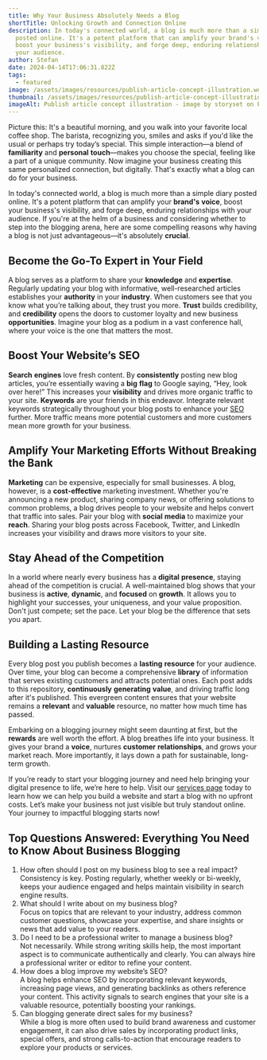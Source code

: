 ```yaml
---
title: Why Your Business Absolutely Needs a Blog
shortTitle: Unlocking Growth and Connection Online
description: In today's connected world, a blog is much more than a simple diary
  posted online. It's a potent platform that can amplify your brand's voice,
  boost your business's visibility, and forge deep, enduring relationships with
  your audience.
author: Stefan
date: 2024-04-14T17:06:31.822Z
tags:
  - featured
image: /assets/images/resources/publish-article-concept-illustration.webp
thumbnail: /assets/images/resources/publish-article-concept-illustration-thumbnail.webp
imageAlt: Publish article concept illustration - image by storyset on Freepik
---
```

Picture this: It's a beautiful morning, and you walk into your favorite local coffee shop. The barista, recognizing you, smiles and asks if you'd like the usual or perhaps try today’s special. This simple interaction—a blend of **familiarity** and **personal** **touch**—makes you choose the special, feeling like a part of a unique community. Now imagine your business creating this same personalized connection, but digitally. That's exactly what a blog can do for your business.

In today's connected world, a blog is much more than a simple diary posted online. It's a potent platform that can amplify your **brand's** **voice**, boost your business's visibility, and forge deep, enduring relationships with your audience. If you're at the helm of a business and considering whether to step into the blogging arena, here are some compelling reasons why having a blog is not just advantageous—it's absolutely **crucial**.

## Become the Go-To Expert in Your Field

A blog serves as a platform to share your **knowledge** and **expertise**. Regularly updating your blog with informative, well-researched articles establishes your **authority** in your **industry**. When customers see that you know what you’re talking about, they trust you more. **Trust** builds credibility, and **credibility** opens the doors to customer loyalty and new business **opportunities**. Imagine your blog as a podium in a vast conference hall, where your voice is the one that matters the most.

## Boost Your Website’s SEO

**Search** **engines** love fresh content. By **consistently** posting new blog articles, you’re essentially waving a **big** **flag** to Google saying, “Hey, look over here!” This increases your **visibility** and drives more organic traffic to your site. **Keywords** are your friends in this endeavor. Integrate relevant keywords strategically throughout your blog posts to enhance your [SEO](https://sxzar.com/resources/your-ticket-to-online-success/) further. More traffic means more potential customers and more customers mean more growth for your business.

## Amplify Your Marketing Efforts Without Breaking the Bank

**Marketing** can be expensive, especially for small businesses. A blog, however, is a **cost-effective** marketing investment. Whether you're announcing a new product, sharing company news, or offering solutions to common problems, a blog drives people to your website and helps convert that traffic into sales. Pair your blog with **social** **media** to maximize your **reach**. Sharing your blog posts across Facebook, Twitter, and LinkedIn increases your visibility and draws more visitors to your site.

## Stay Ahead of the Competition

In a world where nearly every business has a **digital** **presence**, staying ahead of the competition is crucial. A well-maintained blog shows that your business is **active**, **dynamic**, and **focused** on **growth**. It allows you to highlight your successes, your uniqueness, and your value proposition. Don't just compete; set the pace. Let your blog be the difference that sets you apart.

## Building a Lasting Resource

Every blog post you publish becomes a **lasting** **resource** for your audience. Over time, your blog can become a comprehensive **library** of information that serves existing customers and attracts potential ones. Each post adds to this repository, **continuously** **generating** **value**, and driving traffic long after it's published. This evergreen content ensures that your website remains a **relevant** and **valuable** resource, no matter how much time has passed.

Embarking on a blogging journey might seem daunting at first, but the **rewards** are well worth the effort. A blog breathes life into your business. It gives your brand a **voice**, nurtures **customer** **relationships**, and grows your market reach. More importantly, it lays down a path for sustainable, long-term growth.

If you’re ready to start your blogging journey and need help bringing your digital presence to life, we’re here to help. Visit our [services page](https://sxzar.com/services/) today to learn how we can help you build a website and start a blog with no upfront costs. Let’s make your business not just visible but truly standout online. Your journey to impactful blogging starts now!

## Top Questions Answered: Everything You Need to Know About Business Blogging



1. How often should I post on my business blog to see a real impact?<br/>Consistency is key. Posting regularly, whether weekly or bi-weekly, keeps your audience engaged and helps maintain visibility in search engine results.
2. What should I write about on my business blog?<br/>Focus on topics that are relevant to your industry, address common customer questions, showcase your expertise, and share insights or news that add value to your readers.
3. Do I need to be a professional writer to manage a business blog?<br/>Not necessarily. While strong writing skills help, the most important aspect is to communicate authentically and clearly. You can always hire a professional writer or editor to refine your content.
4. How does a blog improve my website’s SEO?<br/>A blog helps enhance SEO by incorporating relevant keywords, increasing page views, and generating backlinks as others reference your content. This activity signals to search engines that your site is a valuable resource, potentially boosting your rankings.
5. Can blogging generate direct sales for my business?<br/>While a blog is more often used to build brand awareness and customer engagement, it can also drive sales by incorporating product links, special offers, and strong calls-to-action that encourage readers to explore your products or services.